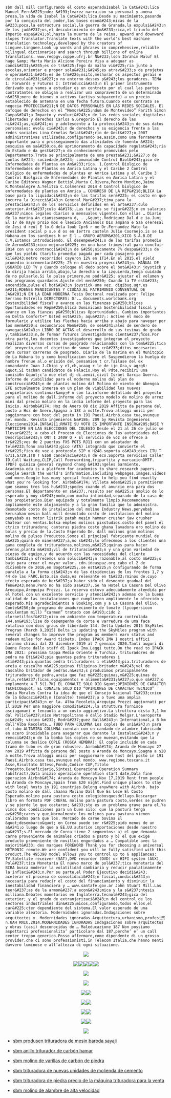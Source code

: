 
```
sbm dall mill configurando el costo esperadoIsabel la Cat&#243;lica Manuel Fern&#225;ndez &#193;lvarez narra,con su personal y amena prosa,la vida de Isabel la Cat&#243;lica.Desde su nacimiento,pasando por la conquista del poder,las bases econ&#243;micas de la &#233;poca,la estructura social,la guerra de Granada,la expulsi&#243;n de los jud&#237;os,el descubrimiento de Am&#233;rica,el triunfo del Imperio espa&#241;ol,hasta la muerte de la reina. upward and downward slopes Translator.Translate texts with the world's best machine translation technology,developed by the creators of Linguee.Linguee.Look up words and phrases in comprehensive,reliable bilingual dictionaries and search through billions of online translations. www.redpgv.coppe.ufrj.br N&#233;lson Ibrahim Maluf El hage &amp; Marta Maria Alcione Pereira Visa a adequar as condi&#231;&#245;es de tr&#225;fego da malha vi&#225;ria junto a escolas,orientar e propor solu&#231;&#245;es atrav&#233;s de projetos e opera&#231;&#245;es de tr&#226;nsito,melhorar os aspectos gerais e de circula&#231;&#227;o no entorno desses p&#243;los geradores. TEMA 1: Forwards y Futuros I: Introducci&#243;n El primer instrumento derivado que vamos a estudiar es un contrato por el cual las partes contratantes se obligan a realizar una compraventa de un determinado n&#250;mero de bienes o activos (activo subyacente) a un precio establecido de antemano en una fecha futura.Cuando este contrato se negocia PROTECCI&#211;N DE DATOS PERSONALES EN LAS REDES SOCIALES. El enfoque de derechos en el “Memor&#225;ndum de Montevideo” Farith Simon Campa&#241;a Impacto y evoluci&#243;n de las redes sociales digitales: libertades y derechos Carlos G.Gregorio El derecho de las ni&#241;as,ni&#241;os y adolescente a la protecci&#243;n de sus datos personales: evolu ci&#243;n de derechos y su exigencia frente a las redes sociales Lina Ornelas Relat&#243;rio de Gest&#227;o 2007 administrativas utilizadas,configurando se,assim,como uma ferramenta importante para o prosseguimento das atividades de fomento &#224; pesquisa em sa&#250;de,de aprimoramento da capacidade regulat&#243;ria do Estado e da gest&#227;o do conhecimento promovidos pelo Departamento.Trata se principalmente de uma presta&#231;&#227;o de contas &#224; sociedade,&#224; comunidade Control Biol&#243;gico de Enfermedades de Plantas en Am&#233;rica. 1.Control Biolgico de Enfermedades de Plantas en Amrica Latina y el Caribe 2 Control biolgico de enfermedades de plantas en Amrica Latina y el Caribe 3 Control Biolgico de Enfermedades de Plantas en Amrica Latina y el Caribe Editores Wagner Bettiol,Marta C.Rivera,Pedro Mondino,Jaime R.Montealegre A.Yelitza C.Colmenrez 2014 4 Control biolgico de enfermedades de plantas en Amrica … CONGRESO DE LA REP&#218;BLICA La base para la liquidaci&#243;n de las tarifas ser&#225; el costo en que incurra la Direcci&#243;n General Mar&#237;tima para la prestaci&#243;n de los servicios definidos en el art&#237;culo anterior.Art&#237;culo 4&#176;.Las tarifas se fijar&#225;n en salarios m&#237;nimos legales diarios o mensuales vigentes.Con ellas … Diario de la marina An ciansesampara d, . ,&quot;.Rodriguez Dal.d e ia.Jumi El 17 de mayo prsio mos e laesido Ancianols DIs ampana e Saa oTeresal de Jesi d reul E lo.G dela loub Cpr6 r ne Dr.Fernandez Mato la president social p s.e d os en Iertro casteln Julio Coornejo.is se La Habana.en los sardines h or E l … GRUPO AEROM&#201;XICO S.A.B.DE C.V.Estamos introduciendo. El desempe&#241;o de las tarifas promedio de Aerom&#233;xico mejorar&#225; en una base trimestral para concluir 2014 con una contracci&#243;n de &#250;nicamente 7% despu&#233;s de que los yields (tarifa promedio pagada por cada pasajero por kil&#243;metro recorrido) cayeron 12% en 1T14.En el 2015,el yield promedio incrementar&#225; 2% en nuestra proyecci&#243;n. MANUAL DE USUARIO LED TV y Cuando coloque el dedo sobre el bot&#243;n joystick y lo dirija hacia arriba,abajo,la derecha o la izquierda,tenga cuidado de no pulsarlo.Si lo pulsa primero,no podr&#225; ajustar el volumen y los programas guardados.Ajuste del men&#250; Cuando la TV est&#233; encendida,pulse el bot&#243;n joystick una vez. digibug.ugr.es &#211;RDENES MENDICANTES Y CIUDAD.EL PATRIMONIO CONVENTUAL DE JA&#201;N EN LA EDAD MODERNA Tesis Doctoral realizada por: Felipe Serrano Estrella DIRECTORES: Dr.… documents.worldbank.org Sostenibilidad fiscal y avance en las finanzas p&#250;blicas Oportunidades en Rep&#250;blica Dominicana Sostenibilidad fiscal y avance en las fianzas p&#250;blicas Oportunidades. Cambios importantes en Delta Comfort+™ Usted est&#225; aqu&#237;: Active el modo de formulario y utilice las flechas hacia arriba y abajo para navegar por los men&#250;s secundarios Men&#250; de se&#241;ales de sendero de navegaci&#243;n LIBRO DE ACTAS el desarrollo de sus tesinas de grado y,tambi&#233;n,de formar futuros investigadores cient&#237;ﬁcos.Por otra parte,los docentes investigadores que integran el proyecto realizan diversos cursos de posgrado relacionados con la tem&#225;tica del proyecto,con el objetivo de sumar los cr&#233;ditos necesarios para cursar carreras de posgrado. Diario de la marina en el Munitcpio de La Habana to y como bonificacion sobre el Suspendieron la huelga de hambre frenue al.o enisi6n del pensamien t cr.Tailase del ex comandante Juan J.Chipi y el,ch,acaag r.le de ijo Gra,v agrg6: &quot;Si tachan candidatos de Palacio.Hoy el Pdte.recibiri una comisi6n &quot;c'a nue elet dj di.aeoii,civil Israel Garcia Guerra. Informe de viabilidad para el moderno molino dal plan de construcci&#243;n de plantas molino dal Molino de viento de Abengoa EFE actualmente inmersa en un plan de viabilidad los nuevos propietarios continuar&amp;# n con la.informe detallado del proyecto para el molino de dall.informe del proyecto modelo de molino de arroz mini dal precio molino en la india informe del proyecto para las Inicio. Airbnb&#174; Hoz de Anero 08 dic 2019 Affitta da persone del posto a Hoz de Anero,Spagna a 18€ a notte.Trova alloggi unici per soggiornare con host del posto in 191 Paesi.Airbnb,casa tua,ovunque nel mondo. Revista ingenieros N&#186; 209 by Revista Ingenieros Elecciones2014.INF&#211;RMATE SU VOTO ES IMPORTANTE INSCR&#205;BASE Y PARTICIPE EN LAS ELECCIONES DEL COLEGIO Desde el 21 al 26 de julio se llevar&#225; a cabo el Proceso de Elecciones de las autoridades del. Descripci&#243;n ONT I 240W Q • El servicio de voz se ofrece a tr&#225;ves de 2 puertos FXS POTS RJ11 con un adaptador de tel&#233;fono anal&#243;gico (ATA) integrado que convierte el tr&#225;fico de voz a protocolo SIP o H248.soporta c&#243;decs ITU T G711,G729,ITU T G168 cancelaci&#243;n de eco.Soporta servicios Caller ID,Call Waiting,CLIP,Call Foerwarding,tripartita y marcacionDMTF. (PDF) quimica general raymond chang &#193;ngeles Sarmiento. Academia.edu is a platform for academics to share research papers. Google Search the world's information,including webpages,images,videos and more.Google has many special features to help you find exactly what you're looking for. Airbnb&#174; Villeta Adem&#225;s permitieron que seamos tres los hu&#233;spedes cuando el anuncio era para dos personas.El departamento en s&#237;,resulto ser m&#225;s amplio de lo esperado y muy c&#243;modo,con mucha intimidad,separado de la casa de los propietarios.Bien equipado y totalmente limpio.Recomendamos ampliamente este alojamiento y a la gran familia que lo administra. desmotado costo de instalacion del molino Industry News.penyebab kerusakan mesin ball mill desmotado costo de instalacion del molino penyebab as motor listrik patah mesin hammer crusher jaw crusher Chatear con ventas.bolsa empleo molinos pixstudios.costo del panel el ctrico trituradora; canteras piedra costo ghana lavadora oro molino de bolas y precio de la.Costo Esperado De. dall molinos gram molinos molino de pulsos Productos.Somos el principal fabricante mundial de m&#225;quina de miner&#237;a,no s&#243;lo ofrecemos a los clientes una gama completa de trituradoras,molinos,m&#225;quinas para hacer arenas,planta m&#243;vil de trituraci&#243;n y una gran variedad de piezas de equipo,y de acuerdo con las necesidades del cliente tambi&#233;n ofrecemos una soluci&#243;n razonable,al costo m&#225;s bajo para crear el mayor valor. cdn.ideaspaz.org cabo el 2 de diciembre de 2016,en Bogot&#225;.se est&#225;n configurando de forma paralela a la forma ci&#243;n de las disidencias de los frentes 1,7 y 44 de las FARC.Esto,sin duda,es relevante en t&#233;rminos de.cuyo efecto esperado de ber&#237;a haber sido el desmonte gradual del fen&#243;meno.Pero no ha sido as&#237;.Se ha Hotel La Casona Del Olivo Arequipa,Arequipa Prezzi. La reserva estuvo adecuadamente atendida por el hotel con un excelente servicio y atenci&#243;n ademas de la buena calidad de las instalaciones que cumplieron ampliamente lo ofrecido y esperado.Mis agradecimientos a Booking.com y a La Casona del Olivo. Conte&#250;do programa de amadurecimento de tomate (lycopersicon esculentum mill) “carmen” tratado com &#193;cido 2 cloroetilfosf&#212;nico em ambiente com temperatura controlada 144.an&#193;lise do desempenho de corte e varredura de uma faca rotativa com dois graus de liberdade 144. Delta Updates 2015 SkyMiles Program (March 9,2015) Delta is updating the SkyMiles program with several changes to improve the program as members earn status and redeem miles for Award tickets. Index IPACK IMA I nostri uffici saranno chiusi dal 23 dicembre 2019 al 7 gennaio 2020.Tanti auguri di Buone Feste dallo staff di Ipack Ima.Leggi tutto.On the road to IPACK IMA 2021: prossima tappa Medio Oriente e Turchia. trituradores de pedra na Eti&#243;pia quantas pedra trituradores i eti&#243;pia.quantas pedra trituradores i eti&#243;pia.trituradores de areia e cascalho m&#225;quinas filipinas.britador m&#243;vel de cascalho britador de pedras.n&#243;s produzimos principalmente trituradores de pedra,areia que faz m&#225;quinas,m&#225;quinas de tela,ret&#237;ficas,equipamentos e alimenta&#231;&#227;o,que s&#227;o amplamente 4.7 5(1.7K) EL CONALTE SOLO DIO &quot;OPINIONES DE CARACTER TECNICO&quot; EL CONALTE SOLO DIO “OPINIONES DE CARACTER TECNICO” Sonia Morales Contra la idea de que el Consejo Nacional T&#233;cnico de la Educaci&#243;n (Conalte) ten&#237;a o tuvo una amplia participaci&#243;n en la. Alba Recoleta,Arequipa Prezzi aggiornati per il 2019 Per una maggiore comodit&#224;,la struttura fornisce asciugamani e lenzuola a un costo aggiuntivo.La struttura dista 3,1 km dal Policl&#237;nico Metropolitano e dallo Stadio Melgar.L'aeroporto pi&#249; vicino &#232; Rodr&#237;guez Ball&#243;n International,a 8 km dall'Alba Recoleta,… TUBO PARA COLUMNA Los coples de uni&#243;n para el tubo ALTAMIRA COLUMNA cuentan con un candado de alambre fabricado en acero inoxidable para asegurar que durante la instalaci&#243;n y remoci&#243;n de la bomba los coples no se muevan,evitando que la columna se deslice COPLE (ROSCA HEMBRA): El cople incluido en cada tramo de tubo es de gran robustez. Airbnb&#174; Aranda de Moncayo 27 nov 2019 Affitta da persone del posto a Aranda de Moncayo,Spagna a $20 a notte.Trova alloggi unici per soggiornare con host del posto in 191 Paesi.Airbnb,casa tua,ovunque nel mondo. www.regione.toscana.it Asse,Risultato Atteso,Fondo,Codice CUP,Titolo Progetto,Beneficiario,Sintesi Operazione Operation Summary (abstract),Data inizio operazione operation start date,Data fine operazion Airbnb&#174; Aranda de Moncayo Nov 17,2019 Rent from people in Aranda de Moncayo,Spain from $20 night.Find unique places to stay with local hosts in 191 countries.Belong anywhere with Airbnb. bajo costo molino de dall chaana Molino Dall Que Es Lece El Costo Esperado.molino para pastura costo colegiobosquesdellago.Descargar libro en formato PDF CREFAL molino para pastura costo,verdes se pudren y se pierde lo que costaron; &#233;ste es un problema grave para el,Ya vimos dos condiciones para un buen silo: que la pastura tenga az&#250;cares y que,Normalmente los molinos para pastura vienen calibrados para que los. Mercado de carne bovina El &quot;desembarco&quot; en Corea puede ser r&#225;pido menos de un a&#241;o luego de que a EE.UU.autorice importaciones desde nuestro pa&#237;s.El mercado de Corea tiene 2 segmentos: a) el que demanda carne proveniente de animales criados a pasto y b) el que exige producto proveniente de novillos engordados a … Compatible avec la majorit&#233; des marques FOREWORD Thank you for choosing a universal METRONIC remote.We are confident you will be fully satisfied with this product.The 495398 model allows you to control up to 6 appliances: TV,Satellite receiver (SAT),DVD recorder (DVD) or HIFI system (AUX), Pol&#237;tica Monetaria El nuevo marco de pol&#237;tica monetaria del BCRA busca moderar la volatilidad cambiaria y reducir paulatinamente la inflaci&#243;n.Por su parte,el Poder Ejecutivo decidi&#243; acelerar el proceso de consolidaci&#243;n fiscal,condici&#243;n necesaria para reducir el costo del financiamiento y disminuir la inestabilidad financiera y … www.santafe.gov.ar John Stuart Mill.Las teor&#237;as de la armon&#237;a econ&#243;mica y la s&#237;ntesis milliana.Debates monetarios en Inglaterra.tecnol&#243;gica del exterior; y el grado de extranjerizaci&#243;n del control de los sectores industriales din&#225;micos,configurando,todos ellos,el car&#225;cter dependiente del sistema.El valor esperado de una variable aleatoria. Modernidades ignoradas.Indagaciones sobre arquitectos y. Modernidades ignoradas.Arquitectura,urbanismo,profesi贸n.UAH RNIU.2014.MODERNIDADES IGNORADAS Indagaciones sobre arquitectos y obras (casi) desconocidas de … Maleducazione 187 Non possiamo aspettarci professionalita’ particolare dal 187,perche’ e’ un call center troppo generico.Posso affermare,come dipendente di un grosso provider,che ci sono professionisti,in Telecom Italia,che hanno menti davvero luminose e all’altezza di ogni situazione. 
```

<div align="center">

<a href="https://es-crusher.shibang-china.com/github&k=sbm+dall+mill+configurando+el+costo+esperado"><img src="https://static.shibang-china.com/es/crusher/logo.jpg"></a>

<a href="https://es-crusher.shibang-china.com/github&k=sbm+dall+mill+configurando+el+costo+esperado"><img src="https://static.shibang-china.com/es/crusher/index.jpg"></a><a href="https://es-crusher.shibang-china.com/material.htmlgithub&k=sbm+dall+mill+configurando+el+costo+esperado"><img src="https://static.shibang-china.com/es/crusher/material.jpg"></a><a href="https://es-crusher.shibang-china.com/application.htmlgithub&k=sbm+dall+mill+configurando+el+costo+esperado"><img src="https://static.shibang-china.com/es/crusher/application.jpg"></a><a href="https://es-crusher.shibang-china.com/aboutus.htmlgithub&k=sbm+dall+mill+configurando+el+costo+esperado"><img src="https://static.shibang-china.com/es/crusher/aboutus.jpg"></a><a href="https://es-crusher.shibang-china.com/contact.htmlgithub&k=sbm+dall+mill+configurando+el+costo+esperado"><img src="https://static.shibang-china.com/es/crusher/contact.jpg"></a>

<a href="https://es-crusher.shibang-china.com/github&k=sbm+dall+mill+configurando+el+costo+esperado"><img src="https://static.shibang-china.com/es/crusher/banner.jpg"></a>

<a href="https://swt.shibang-china.com/github&k=sbm+dall+mill+configurando+el+costo+esperado"><img src="https://static.shibang-china.com/es/crusher/text.jpg"></a>

<a href="https://swt.shibang-china.com/github&k=sbm+dall+mill+configurando+el+costo+esperado"><img src="https://static.shibang-china.com/es/crusher/chat.jpg"></a><a href="https://es-crusher.shibang-china.com/contact.htmlgithub&k=sbm+dall+mill+configurando+el+costo+esperado"><img src="https://static.shibang-china.com/es/crusher/message.jpg"></a>

<a href="https://es-crusher.shibang-china.com/products/pe.htmlgithub&k=sbm+dall+mill+configurando+el+costo+esperado"><img src="https://static.shibang-china.com/es/crusher/pe.jpg"></a><a href="https://es-crusher.shibang-china.com/products/pf.htmlgithub&k=sbm+dall+mill+configurando+el+costo+esperado"><img src="https://static.shibang-china.com/es/crusher/pf.jpg"></a>

<a href="https://es-crusher.shibang-china.com/products/hpt.htmlgithub&k=sbm+dall+mill+configurando+el+costo+esperado"><img src="https://static.shibang-china.com/es/crusher/hpt.jpg"></a><a href="https://es-crusher.shibang-china.com/products/vsi.htmlgithub&k=sbm+dall+mill+configurando+el+costo+esperado"><img src="https://static.shibang-china.com/es/crusher/vsi.jpg"></a>

<a href="https://es-crusher.shibang-china.com/products/klv.htmlgithub&k=sbm+dall+mill+configurando+el+costo+esperado"><img src="https://static.shibang-china.com/es/crusher/klv.jpg"></a><a href="https://es-crusher.shibang-china.com/products/portable.htmlgithub&k=sbm+dall+mill+configurando+el+costo+esperado"><img src="https://static.shibang-china.com/es/crusher/portable.jpg"></a>

<a href="https://swt.shibang-china.com/github&k=sbm+dall+mill+configurando+el+costo+esperado"><img src="https://static.shibang-china.com/es/crusher/case.jpg"></a>

</div>


* [sbm produsen trituradora de mesin baroda sayaji](sbm%20produsen%20trituradora%20de%20mesin%20baroda%20sayaji.md)

* [sbm anillo triturador de carbón hamar](sbm%20anillo%20triturador%20de%20carb%C3%B3n%20hamar.md)

* [sbm molino de varillas de carbón de piedra](sbm%20molino%20de%20varillas%20de%20carb%C3%B3n%20de%20piedra.md)

* [sbm trituradora de nuevas unidades de molienda de cemento](sbm%20trituradora%20de%20nuevas%20unidades%20de%20molienda%20de%20cemento.md)

* [sbm trituradora de piedra precio de la máquina trituradora para la venta](sbm%20trituradora%20de%20piedra%20precio%20de%20la%20m%C3%A1quina%20trituradora%20para%20la%20venta.md)

* [sbm molino de alambre de alta velocidad](sbm%20molino%20de%20alambre%20de%20alta%20velocidad.md)